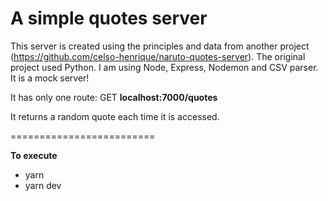 # A simple quotes server

This server is created using the principles and data from another project (https://github.com/celso-henrique/naruto-quotes-server).
The original project used Python. I am using Node, Express, Nodemon and CSV parser.
It is a mock server!

It has only one route: GET
**localhost:7000/quotes**

It returns a random quote each time it is accessed.

=========================

**To execute**
- yarn
- yarn dev